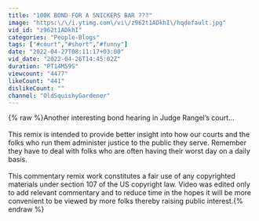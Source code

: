 ```yaml
---
title: "100K BOND FOR A SNICKERS BAR ???"
image: "https:\/\/i.ytimg.com\/vi\/z962t1ADkhI\/hqdefault.jpg"
vid_id: "z962t1ADkhI"
categories: "People-Blogs"
tags: ["#court","#short","#funny"]
date: "2022-04-27T08:11:17+03:00"
vid_date: "2022-04-26T14:45:02Z"
duration: "PT14M59S"
viewcount: "4477"
likeCount: "441"
dislikeCount: ""
channel: "OldSquishyGardener"
---
```

{% raw %}Another interesting bond hearing in Judge Rangel’s court…<br /><br />This remix is intended to provide better insight into how our courts and the folks who run them administer justice to the public they serve.  Remember they have to deal with folks who are often having their worst day on a daily basis.<br /><br />This commentary remix work constitutes a fair use of any copyrighted materials under section 107 of the US copyright law.  Video was edited only to add relevant commentary and to reduce time in the hopes it will be more convenient to be viewed by more folks thereby raising public interest.{% endraw %}

